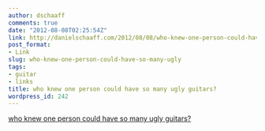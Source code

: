 ```yaml
---
author: dschaaff
comments: true
date: "2012-08-08T02:25:54Z"
link: http://danielschaaff.com/2012/08/08/who-knew-one-person-could-have-so-many-ugly/
post_format:
- Link
slug: who-knew-one-person-could-have-so-many-ugly
tags:
- guitar
- links
title: who knew one person could have so many ugly guitars?
wordpress_id: 242
---
```


[who knew one person could have so many ugly guitars?](http://www.premierguitar.com/Magazine/Issue/2012/Aug/GALLERY_Inside_Steve_Vais_Harmony_Hut_Studio.aspx?Page=11)
